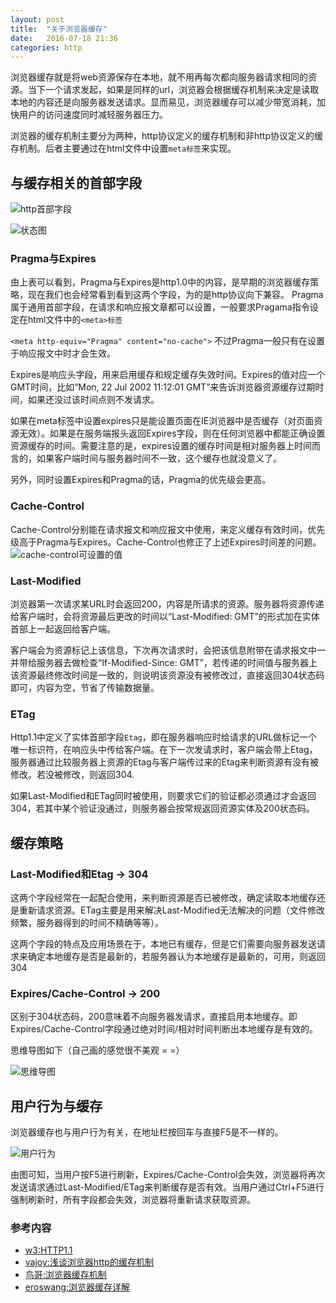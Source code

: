 ```yaml
---
layout: post
title:  "关于浏览器缓存"
date:   2016-07-18 21:36
categories: http
---
```


浏览器缓存就是将web资源保存在本地，就不用再每次都向服务器请求相同的资源。当下一个请求发起，如果是同样的url，浏览器会根据缓存机制来决定是读取本地的内容还是向服务器发送请求。显而易见，浏览器缓存可以减少带宽消耗，加快用户的访问速度同时减轻服务器压力。

浏览器的缓存机制主要分为两种，http协议定义的缓存机制和非http协议定义的缓存机制。后者主要通过在html文件中设置`meta标签`来实现。

## 与缓存相关的首部字段

![http首部字段](http://o7ts2uaks.bkt.clouddn.com/CACHE.png)

<!--more-->

![状态图](http://o7ts2uaks.bkt.clouddn.com/w704.jpg)
### Pragma与Expires
由上表可以看到，Pragma与Expires是http1.0中的内容，是早期的浏览器缓存策略，现在我们也会经常看到看到这两个字段，为的是http协议向下兼容。
Pragma属于通用首部字段，在请求和响应报文章都可以设置，一般要求Pragama指令设定在html文件中的`<meta>标签`

`<meta http-equiv="Pragma" content="no-cache">`
不过Pragma一般只有在设置于响应报文中时才会生效。

Expires是响应头字段，用来启用缓存和规定缓存失效时间。Expires的值对应一个GMT时间，比如“Mon, 22 Jul 2002 11:12:01 GMT”来告诉浏览器资源缓存过期时间，如果还没过该时间点则不发请求。

如果在meta标签中设置expires只是能设置页面在IE浏览器中是否缓存（对页面资源无效）。如果是在服务端报头返回Expires字段，则在任何浏览器中都能正确设置资源缓存的时间。需要注意的是，expires设置的缓存时间是相对服务器上时间而言的，如果客户端时间与服务器时间不一致，这个缓存也就没意义了。

另外，同时设置Expires和Pragma的话，Pragma的优先级会更高。

### Cache-Control

Cache-Control分别能在请求报文和响应报文中使用，来定义缓存有效时间，优先级高于Pragma与Expires。Cache-Control也修正了上述Expires时间差的问题。
![cache-control可设置的值](http://ww3.sinaimg.cn/mw690/6941baebgw1eukzzwcvnij20gi089jvb.jpg)

### Last-Modified

浏览器第一次请求某URL时会返回200，内容是所请求的资源。服务器将资源传递给客户端时，会将资源最后更改的时间以“Last-Modified: GMT”的形式加在实体首部上一起返回给客户端。

客户端会为资源标记上该信息，下次再次请求时，会把该信息附带在请求报文中一并带给服务器去做检查“If-Modified-Since: GMT”，若传递的时间值与服务器上该资源最终修改时间是一致的，则说明该资源没有被修改过，直接返回304状态码即可，内容为空，节省了传输数据量。

### ETag

Http1.1中定义了实体首部字段`Etag`，即在服务器响应时给请求的URL做标记一个唯一标识符，在响应头中传给客户端。在下一次发请求时，客户端会带上Etag，服务器通过比较服务器上资源的Etag与客户端传过来的Etag来判断资源有没有被修改。若没被修改，则返回304.

如果Last-Modified和ETag同时被使用，则要求它们的验证都必须通过才会返回304，若其中某个验证没通过，则服务器会按常规返回资源实体及200状态码。

## 缓存策略

### Last-Modified和Etag → 304

这两个字段经常在一起配合使用，来判断资源是否已被修改，确定读取本地缓存还是重新请求资源。ETag主要是用来解决Last-Modified无法解决的问题（文件修改频繁，服务器得到的时间不精确等等）。

这两个字段的特点及应用场景在于，本地已有缓存，但是它们需要向服务器发送请求来确定本地缓存是否是最新的，若服务器认为本地缓存是最新的，可用，则返回304

### Expires/Cache-Control → 200

区别于304状态码，200意味着不向服务器发请求，直接启用本地缓存。即Expires/Cache-Control字段通过绝对时间/相对时间判断出本地缓存是有效的。

思维导图如下（自己画的感觉很不美观 = =）

![思维导图](http://o7ts2uaks.bkt.clouddn.com/%E6%B5%8F%E8%A7%88%E5%99%A8%E8%AF%B7%E6%B1%82%20%281%29.png)

## 用户行为与缓存

浏览器缓存也与用户行为有关，在地址栏按回车与直接F5是不一样的。

![用户行为](http://ww4.sinaimg.cn/mw690/6941baebgw1eukzzr7rc2j20hg04kjsd.jpg)

由图可知，当用户按F5进行刷新，Expires/Cache-Control会失效，浏览器将再次发送请求通过Last-Modified/ETag来判断缓存是否有效。当用户通过Ctrl+F5进行强制刷新时，所有字段都会失效，浏览器将重新请求获取资源。

### 参考内容
* [w3:HTTP1.1](https://www.w3.org/Protocols/rfc2616/rfc2616-sec14.html)
* [vajoy:浅谈浏览器http的缓存机制](http://www.cnblogs.com/vajoy/p/5341664.html)
* [鸟哥:浏览器缓存机制](http://www.laruence.com/2010/03/05/1332.html)
* [eroswang:浏览器缓存详解](http://blog.csdn.net/eroswang/article/details/8302191)


